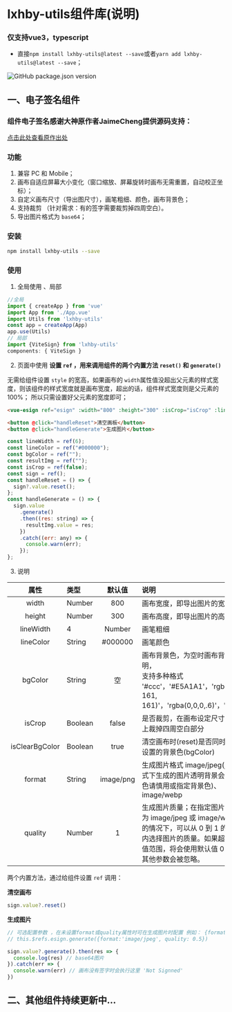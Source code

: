 # lxhby-utils组件库(说明)
### 仅支持vue3，typescript
- 直接`npm install lxhby-utils@latest --save`或者`yarn add lxhby-utils@latest --save`；

![GitHub package.json version](https://img.shields.io/github/package-json/v/zhyebe/zy-utils)

## 一、电子签名组件
### 组件电子签名感谢大神原作者JaimeCheng提供源码支持：
[点击此处查看原作出处](https://github.com/JaimeCheng/vue-esign)

### 功能
1. 兼容 PC 和 Mobile；
2. 画布自适应屏幕大小变化（窗口缩放、屏幕旋转时画布无需重置，自动校正坐标）；
3. 自定义画布尺寸（导出图尺寸），画笔粗细、颜色，画布背景色；
4. 支持裁剪 （针对需求：有的签字需要裁剪掉四周空白）。
5. 导出图片格式为 `base64`；

### 安装

``` bash
npm install lxhby-utils --save
```

### 使用
1. 全局使用 、局部
```js
//全局
import { createApp } from 'vue'
import App from './App.vue'
import Utils from 'lxhby-utils'
const app = createApp(App)
app.use(Utils)
// 局部
import {ViteSign} from 'lxhby-utils'
components: { ViteSign }
```
2. 页面中使用
    **设置 `ref` ，用来调用组件的两个内置方法 `reset()` 和 `generate()`**

  无需给组件设置 `style` 的宽高，如果画布的 `width`属性值没超出父元素的样式宽度，则该组件的样式宽度就是画布宽度，超出的话，组件样式宽度则是父元素的100%；  所以只需设置好父元素的宽度即可；
```html
<vue-esign ref="esign" :width="800" :height="300" :isCrop="isCrop" :lineWidth="lineWidth" :lineColor="lineColor" v-model:bgColor="bgColor" />

<button @click="handleReset">清空画板</button>
<button @click="handleGenerate">生成图片</button>
```
```js
const lineWidth = ref(6);
const lineColor = ref("#000000");
const bgColor = ref("");
const resultImg = ref("");
const isCrop = ref(false);
const sign = ref();
const handleReset = () => {
  sign?.value.reset();
};
const handleGenerate = () => {
  sign.value
    .generate()
    .then((res: string) => {
      resultImg.value = res;
    })
    .catch((err: any) => {
      console.warn(err);
    });
};
```
3. 说明

| 属性 | 类型 | 默认值 | 说明 |
| :-: | :-- | :-: | :-- |
| width | Number | 800 | 画布宽度，即导出图片的宽度 |
| height | Number | 300 | 画布高度，即导出图片的高度 |
| lineWidth | 4 | Number | 画笔粗细 |
| lineColor | String | #000000 | 画笔颜色 |
| bgColor | String | 空 | 画布背景色，为空时画布背景透明，<br />支持多种格式 '#ccc'，'#E5A1A1'，'rgb(229, 161, 161)'，'rgba(0,0,0,.6)'，'red' |
| isCrop | Boolean | false | 是否裁剪，在画布设定尺寸基础上裁掉四周空白部分 |
| isClearBgColor | Boolean | true | 清空画布时(reset)是否同时清空设置的背景色(bgColor) |
| format | String | image/png | 生成图片格式 image/jpeg(jpg格式下生成的图片透明背景会变黑色请慎用或指定背景色)、 image/webp |
| quality | Number | 1 | 生成图片质量；在指定图片格式为 image/jpeg 或 image/webp的情况下，可以从 0 到 1 的区间内选择图片的质量。如果超出取值范围，将会使用默认值 0.92。其他参数会被忽略。 |

两个内置方法，通过给组件设置 `ref` 调用：

**清空画布**
```js
sign.value?.reset()
```

**生成图片**

```js
// 可选配置参数 ，在未设置format或quality属性时可在生成图片时配置 例如： {format:'image/jpeg', quality: 0.5}
// this.$refs.esign.generate({format:'image/jpeg', quality: 0.5})

sign.value?.generate().then(res => {
  console.log(res) // base64图片
}).catch(err => {
  console.warn(err) // 画布没有签字时会执行这里 'Not Signned'
})
```

## 二、其他组件持续更新中...
